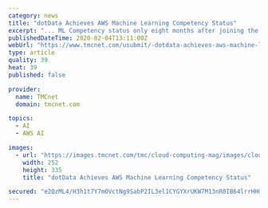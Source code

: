 ```yaml
---
category: news
title: "dotData Achieves AWS Machine Learning Competency Status"
excerpt: "... ML Competency status only eight months after joining the AWS Partner Network (APN). The certification recognizes dotData as an APN Partner that accelerates the full-cycle ML and data science process and provides validation that dotData has deep expertise in artificial intelligence (AI) and ML on AWS and can deliver their organization's ..."
publishedDateTime: 2020-02-04T13:11:00Z
webUrl: "https://www.tmcnet.com/usubmit/-dotdata-achieves-aws-machine-learning-competency-status-/2020/02/04/9091610.htm"
type: article
quality: 39
heat: 39
published: false

provider:
  name: TMCnet
  domain: tmcnet.com

topics:
  - AI
  - AWS AI

images:
  - url: "https://images.tmcnet.com/tmc/cloud-computing-mag/images/cloud-computing-0515-cover.jpg"
    width: 252
    height: 335
    title: "dotData Achieves AWS Machine Learning Competency Status"

secured: "e2QzML4/H3h1t7Y7mOVctNg9SabP2IL3el1CYGYXrUKW7M13nR0IB64lrrHHOKwN0CFvwY1BTtHutvOhmaF5tnkobh21GIHZfi1afL88h568tbU2jl3hheubaon4KCrvLcIkX8UUYDPWSOyMpLJei8R9v7Opi8s1D/4aLNHRCMB3uuIRruFAg+mjo7X3g7InMGEv622ST8S5ioO+FhRnhFKUsD8H+r8DDACh4Hp8OSBV7kcFWeS0yH1VWt8NcRQa+RT5+k9ReKe5UJwSPY4O2OQdjFvYGly+37n8BGm3i1ZXaE7KSyPi7FHQ62S4Cm5N;RZ3o3aX/zyQkF9Guzun/Ug=="
---
```


